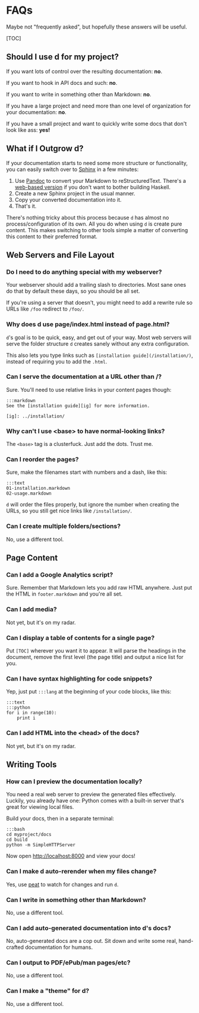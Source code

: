 FAQs
====

Maybe not "frequently asked", but hopefully these answers will be useful.

[TOC]

Should I use d for my project?
------------------------------

If you want lots of control over the resulting documentation: **no**.

If you want to hook in API docs and such: **no**.

If you want to write in something other than Markdown: **no**.

If you have a large project and need more than one level of organization for
your documentation: **no**.

If you have a small project and want to quickly write some docs that don't look
like ass: **yes!**

What if I Outgrow d?
--------------------

If your documentation starts to need some more structure or functionality, you
can easily switch over to [Sphinx][] in a few minutes:

1. Use [Pandoc][] to convert your Markdown to reStructuredText.  There's
   a [web-based version][pandocweb] if you don't want to bother building
   Haskell.
2. Create a new Sphinx project in the usual manner.
3. Copy your converted documentation into it.
4. That's it.

There's nothing tricky about this process because `d` has almost no
process/configuration of its own.  All you do when using `d` is create pure
content.  This makes switching to other tools simple a matter of converting this
content to their preferred format.

[Sphinx]: http://sphinx.pocoo.org/
[Pandoc]: http://johnmacfarlane.net/pandoc/
[pandocweb]: http://johnmacfarlane.net/pandoc/try

Web Servers and File Layout
---------------------------

### Do I need to do anything special with my webserver?

Your webserver should add a trailing slash to directories.  Most sane ones do
that by default these days, so you should be all set.

If you're using a server that doesn't, you might need to add a rewrite rule so
URLs like `/foo` redirect to `/foo/`.

### Why does d use page/index.html instead of page.html?

`d`'s goal is to be quick, easy, and get out of your way.  Most web servers will
serve the folder structure `d` creates sanely without any extra configuration.

This also lets you type links such as `[installation guide](/installation/)`,
instead of requiring you to add the `.html`.

### Can I serve the documentation at a URL other than /?

Sure.  You'll need to use relative links in your content pages though:

    :::markdown
    See the [installation guide][ig] for more information.

    [ig]: ../installation/


### Why can't I use <base\> to have normal-looking links?

The `<base>` tag is a clusterfuck.  Just add the dots.  Trust me.

### Can I reorder the pages?

Sure, make the filenames start with numbers and a dash, like this:

    :::text 
    01-installation.markdown
    02-usage.markdown

`d` will order the files properly, but ignore the number when creating the
URLs, so you still get nice links like `/installation/`.

### Can I create multiple folders/sections?

No, use a different tool.

Page Content
------------

### Can I add a Google Analytics script?

Sure.  Remember that Markdown lets you add raw HTML anywhere.  Just put the HTML
in `footer.markdown` and you're all set.

### Can I add media?

Not yet, but it's on my radar.

### Can I display a table of contents for a single page?

Put `[TOC]` wherever you want it to appear.  It will parse the headings in the
document, remove the first level (the page title) and output a nice list for
you.

### Can I have syntax highlighting for code snippets?

Yep, just put `:::lang` at the beginning of your code blocks, like this:

    :::text
    :::python
    for i in range(10):
        print i

### Can I add HTML into the <head\> of the docs?

Not yet, but it's on my radar.


Writing Tools
-------------

### How can I preview the documentation locally?

You need a real web server to preview the generated files effectively.  Luckily,
you already have one: Python comes with a built-in server that's great for
viewing local files.

Build your docs, then in a separate terminal:

    :::bash
    cd myproject/docs
    cd build
    python -m SimpleHTTPServer

Now open <http://localhost:8000> and view your docs!

### Can I make d auto-rerender when my files change?

Yes, use [peat](https://github.com/sjl/peat) to watch for changes and run `d`.

### Can I write in something other than Markdown?

No, use a different tool.

### Can I add auto-generated documentation into d's docs?

No, auto-generated docs are a cop out.  Sit down and write some real,
hand-crafted documentation for humans.

### Can I output to PDF/ePub/man pages/etc?

No, use a different tool.

### Can I make a "theme" for d?

No, use a different tool.
